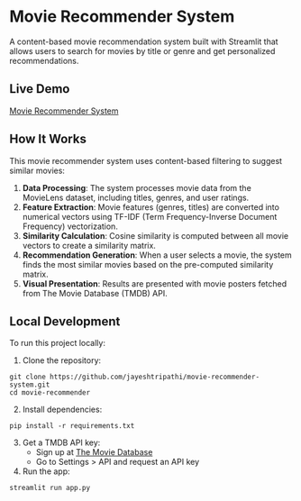 # Movie Recommender System

A content-based movie recommendation system built with Streamlit that allows users to search for movies by title or genre and get personalized recommendations.

## Live Demo

[Movie Recommender System](https://mov-recommender.streamlit.app/)



## How It Works

This movie recommender system uses content-based filtering to suggest similar movies:

1. **Data Processing**: The system processes movie data from the MovieLens dataset, including titles, genres, and user ratings.
2. **Feature Extraction**: Movie features (genres, titles) are converted into numerical vectors using TF-IDF (Term Frequency-Inverse Document Frequency) vectorization.
3. **Similarity Calculation**: Cosine similarity is computed between all movie vectors to create a similarity matrix.
4. **Recommendation Generation**: When a user selects a movie, the system finds the most similar movies based on the pre-computed similarity matrix.
5. **Visual Presentation**: Results are presented with movie posters fetched from The Movie Database (TMDB) API.



## Local Development

To run this project locally:

1. Clone the repository:

```
git clone https://github.com/jayeshtripathi/movie-recommender-system.git
cd movie-recommender
```

2. Install dependencies:

```
pip install -r requirements.txt
```

3. Get a TMDB API key:
    - Sign up at [The Movie Database](https://www.themoviedb.org/signup)
    - Go to Settings > API and request an API key
4. Run the app:

```
streamlit run app.py
```


